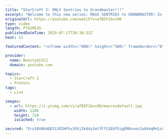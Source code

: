 ```yaml
---
title: "StarCraft 2: ONLY Sentries to Grandmaster!!!"
excerpt: "Welcome to this new series: MASS SENTRIES to GRANDMASTER! In this series, we will see how far I can get by playing ONLY Sentries on the ladder in ALL Protoss matchups!  Feel free to let me know if you have any suggestions for future videos. I hope you guys enjoy this one!  Check out my stream on Twitch"
originalUrl: https://youtube.com/watch?v=afB5F1bvx90
type: video
length: PT41M53S
publishedDateTime: 2019-07-17T20:38:31Z
heat: 51

featuredContent: "<iframe width=\"800\" height=\"500\" frameborder=\"0\" src=\"https://www.youtube.com/embed/afB5F1bvx90\" allow=\"accelerometer; autoplay; encrypted-media; gyroscope; picture-in-picture\" allowfullscreen></iframe>"

provider:
  name: BeastyqtSC2
  domain: youtube.com

topics:
  - StarCraft 2
  - Protoss
tags:
  - Live

images:
  - url: https://i.ytimg.com/vi/afB5F1bvx90/maxresdefault.jpg
    width: 1280
    height: 720
    isCached: true

secured: "Erx10VH64QES13OIHFhv3UVjIkd4y1mlfFfS1EOf5igEM8nvecCwkXeqMn1zAuX7GHDf8Zfz4fHW7Fcg6xhvmKOxSyc++X00VUSjAB+qAxGmokcuSc9LHcVSAkQ2xaPfmudbNzQi7ZZ7LKCY+Z7bYygie3/GCmgnn+u1+HsnROHqa10klrkYRAqmtTrkx1fgBtLH8LdO/1ISZmyZbBF0FpZUvBR35lJEKaKYJ/MAiHoQOcuJaSG/iAht8qfm/0L1pA+0xfIfLMVF+5KnhoH1NMaCgR/kqJnenJbeKOwwSy0azVzI/4h97Ym/GOroYon4FUaI9ubwStXPPpE+yjuvQY/2TMLlvOfeEF24yzR10PWKQDkxDAqj9+1UOg3RozNlBQqYdN4txICVabeUu8/PDkKEXAwO9Doad9BM95N0nvQ=;IMhDN54tFCPWZ8vBOWao0w=="
---
```


